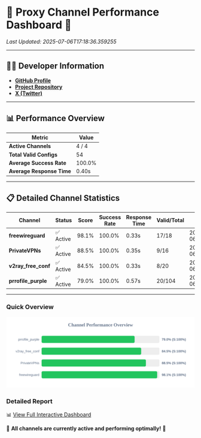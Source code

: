 # 🌟 Proxy Channel Performance Dashboard 🌟

_Last Updated: 2025-07-06T17:18:36.359255_

---

## 👩‍💻 Developer Information

- **[GitHub Profile](https://github.com/4n0nymou3)**  
- **[Project Repository](https://github.com/4n0nymou3/multi-proxy-config-fetcher)**  
- **[X (Twitter)](https://x.com/4n0nymou3)**  

---

## 📊 Performance Overview

| Metric                | Value       |
|-----------------------|-------------|
| **Active Channels**   | 4 / 4       |
| **Total Valid Configs** | 54          |
| **Average Success Rate** | 100.0%      |
| **Average Response Time** | 0.40s       |

---

## 📋 Detailed Channel Statistics

| Channel          | Status     | Score  | Success Rate | Response Time | Valid/Total | Last Success               |
|------------------|------------|--------|--------------|---------------|-------------|----------------------------|
| **freewireguard**  | ✅ Active  | 98.1%  | 100.0% | 0.33s         | 17/18       | 2025-07-06T17:18:36.357042 |
| **PrivateVPNs**  | ✅ Active  | 88.5%  | 100.0% | 0.35s         | 9/16       | 2025-07-06T17:18:35.995038 |
| **v2ray_free_conf**  | ✅ Active  | 84.5%  | 100.0% | 0.33s         | 8/20       | 2025-07-06T17:18:35.608644 |
| **prrofile_purple**  | ✅ Active  | 79.0%  | 100.0% | 0.57s         | 20/104       | 2025-07-06T17:18:35.222676 |

---

### Quick Overview
<div align="center">
  <a href="https://raw.githubusercontent.com/nullluser/NullRepo/refs/heads/main/assets/channel_stats_chart.svg">
    <img src="https://raw.githubusercontent.com/nullluser/NullRepo/refs/heads/main/assets/channel_stats_chart.svg" alt="Source Performance Statistics" width="800">
  </a>
</div>

### Detailed Report
📊 [View Full Interactive Dashboard](https://htmlpreview.github.io/?https://github.com/nullluser/NullRepo/blob/main/assets/performance_report.html)

🎉 **All channels are currently active and performing optimally!** 🎉
